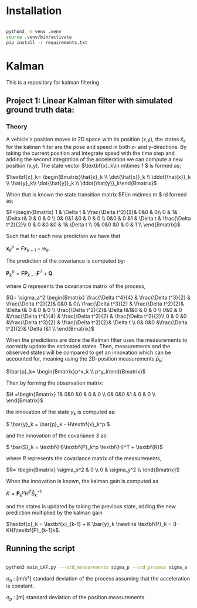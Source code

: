 # Installation
```bash

python3 -m venv .venv
source .venv/bin/activate
pip install -r requirements.txt
```

# Kalman
This is a repository for kalman filtering


## Project 1: Linear Kalman filter with simulated ground truth data:

### Theory
A vehicle's position moves in 2D space with its position (x,y), the states $\hat{x}_k$ for the kalman filter are the pose and speed in both x- and y-directions. By taking the current position and integrate speed with the time step and adding the second integration of the acceleration we can compute a new position (x,y). The state vector $\textbf{x}_k\in m\times 1 $ is formed as;

$\textbf{x}_k= \begin{Bmatrix}\hat{x}_k \\ \dot{\hat{x}}_k \\ \ddot{\hat{x}}_k \\  \hat{y}_k\\  \dot{\hat{y}}_k \\ \ddot{\hat{y}}_k\end{Bmatrix}$

When that is known the state transition matrix $F\in m\times m $ id formed as;

$F=\begin{Bmatrix}
1 & \Delta t & \frac{\Delta t^2}{2}& 0&0  & 0\\
0 & 1& \Delta t& 0 & 0 & 0 \\
0& 0&1 &0 & 0 & 0 \\
0&0  & 0 &1 & \Delta t & \frac{\Delta t^2}{2}\\
0 & 0 &0 &0 & 1& \Delta t \\
0& 0&0 &0 & 0 & 1 \\
\end{Bmatrix}$

Such that for each new prediction we have that

$\textbf{x}_k^p = F\textbf{x}_{k-1} + w_k$.

The prediction of the covariance is computed by:

$\textbf{P}_k^p = \textbf{F}\textbf{P}_{k-1} \textbf{F}^T + \textbf{Q}$.


where $Q$ represents the covariance matrix of the process,

$Q= \sigma_a^2 \begin{Bmatrix}
\frac{\Delta t^4}{4} &  \frac{\Delta t^3}{2} & \frac{\Delta t^2}{2}& 0&0  & 0\\
\frac{\Delta t^3}{2} & \frac{\Delta t^2}{2}& \Delta t& 0 & 0 & 0 \\
\frac{\Delta t^2}{2}& \Delta t&1&0 & 0 & 0 \\
0&0  & 0 &\frac{\Delta t^4}{4} &  \frac{\Delta t^3}{2} & \frac{\Delta t^2}{2}\\
0 & 0 &0 &\frac{\Delta t^3}{2} & \frac{\Delta t^2}{2}& \Delta t \\
0& 0&0 &\frac{\Delta t^2}{2}& \Delta t&1 \\
\end{Bmatrix}$

When the predictions are done the Kalman filter uses the measurements to correctly update the estimated states. Then, measurements and the observed states will be compared to get an innovation which can be accounted for, meaning using the 2D-position measurements $\bar{p}_k$;

$\bar{p}_k= \begin{Bmatrix}p^x_k \\ p^y_k\end{Bmatrix}$

Then by forming the observation matrix:

$H =\begin{Bmatrix}
1& 0&0 &0 & 0 & 0 \\
0& 0&0 &1 & 0 & 0 \\
\end{Bmatrix}$

the innovation of the state $y_k$ is computed as:

$ \bar{y}_k = \bar{p}_k - H\textbf{x}_k^p $

and the innovation of the covariance $S$ as:

$ \bar{S}_k = \textbf{H}\textbf{P}_k^p \textbf{H}^T + \textbf{R}$

where $R$ represents the covariance matrix of the measurements,

$R= \begin{Bmatrix}
\sigma_x^2 & 0 \\
0 & \sigma_y^2 \\
\end{Bmatrix}$

When the innovation is known, the kalman gain is computed as

$K = \textbf{P}_k^p H^T \bar{S}_k^{-1}$

and the states is updated by taking the previous state, adding the new prediction multiplied by the kalman gain


$\textbf{x}_k = \textbf{x}_{k-1} + K \bar{y}_k \newline
\textbf{P}_k = (I-KH)\textbf{P}_{k-1}k$.

## Running the script

```bash

python3 main_LKF.py ---std_measurements sigma_p --std_process sigma_a
```
$\sigma_a$ : [m/s²] standard deviation of the process assuming that the acceleration is constant.

$\sigma_p$ : [m] standard deviation of the position measurements.
